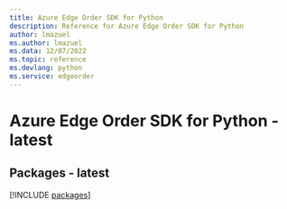 ```yaml
---
title: Azure Edge Order SDK for Python
description: Reference for Azure Edge Order SDK for Python
author: lmazuel
ms.author: lmazuel
ms.data: 12/07/2022
ms.topic: reference
ms.devlang: python
ms.service: edgeorder
---
```

# Azure Edge Order SDK for Python - latest
## Packages - latest
[!INCLUDE [packages](edge-order-index.md)]